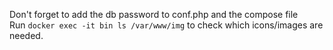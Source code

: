 Don't forget to add the db password to conf.php and the compose file<br>
Run ````docker exec -it bin ls /var/www/img```` to check which icons/images are needed.
